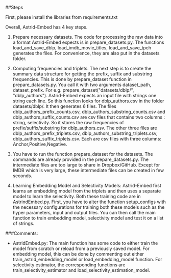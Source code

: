 ##Steps

First, please install the libraries from requirements.txt 

Overall, Astrid-Embed has 4 key steps.


1. Prepare necessary datasets. The code for processing the raw data into a format Astrid-Embed expects is in prepare_datasets.py. The functions load_and_save_dblp, load_imdb_movie_titles, load_and_save_tpch generates the files. For convenience, they are also put in the datasets folder.

2. Computing frequencies and triplets. The next step is to create the summary data structure for getting the prefix, suffix and substring frequencies. This is done by prepare_dataset function in prepare_datasets.py. You call it with two arguments dataset_path, dataset_prefix. For e.g. prepare_dataset("datasets/dblp/", "dblp_authors"). Astrid-Embed expects an input file with strings one string each line. So this function looks for dblp_authors.csv in the folder datasets/dblp/. It then generates 6 files. The files dblp_authors_prefix_counts.csv, dblp_authors_substring_counts.csv and dblp_authors_suffix_counts.csv are csv files that contains two columns : string, selectivity. So it stores the raw frequencies of prefix/suffix/substring for dblp_authors.csv. The other three files are dblp_authors_prefix_triplets.csv, dblp_authors_substring_triplets.csv, dblp_authors_suffix_triplets.csv. Each are csv files with three columns: Anchor,Positive,Negative.

3. You have to run the function prepare_dataset for the datasets. The commands are already provided in the prepare_datasets.py. The intermediate files are too large to share in Dropbox/GitHub. Except for IMDB which is very large, these intermediate files can be created in few seconds.

4. Learning Embedding Model and Selectivity Models: Astrid-Embed first learns an embedding model from the triplets and then uses a separate model to learn the selectivity. Both these training code are in AstrindEmbed.py. First, you have to alter the function setup_configs with the necessary configurations for training both these models such as the hyper parameters, input and output files. You can then call the main function to train embedding model, selectivity model and test it on a list of strings.

###Comments:
- AstridEmbed.py: The main function has some code to either train the model from scratch or reload from a previously saved model. For embedding model, this can be done by commenting out either train_astrid_embedding_model or load_embedding_model function. For selectivity estimator, the corresponding functions are train_selectivity_estimator and load_selectivity_estimation_model.
